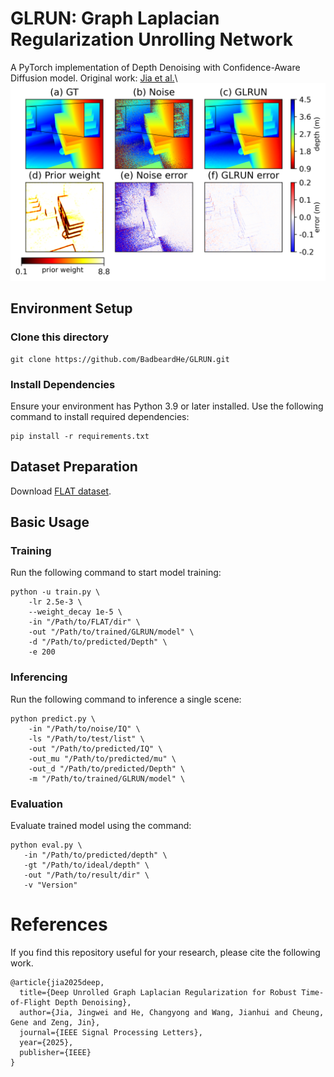 # GLRUN: Graph Laplacian Regularization Unrolling Network
A PyTorch implementation of Depth Denoising with Confidence-Aware Diffusion model. Original work: [Jia et al.]("https://ieeexplore.ieee.org/abstract/document/10878265")\
![GLRUN](imgs/cmp.png "GLRUN")
## Environment Setup
### Clone this directory
```
git clone https://github.com/BadbeardHe/GLRUN.git
```
### Install Dependencies
Ensure your environment has Python 3.9 or later installed. Use the following command to install required dependencies:
```
pip install -r requirements.txt
```

## Dataset Preparation
Download [FLAT dataset](https://github.com/NVlabs/FLAT.git). 


## Basic Usage
### Training
Run the following command to start model training:
```
python -u train.py \
    -lr 2.5e-3 \
    --weight_decay 1e-5 \
    -in "/Path/to/FLAT/dir" \
    -out "/Path/to/trained/GLRUN/model" \
    -d "/Path/to/predicted/Depth" \
    -e 200
```

### Inferencing
Run the following command to inference a single scene:
```
python predict.py \
    -in "/Path/to/noise/IQ" \
    -ls "/Path/to/test/list" \
    -out "/Path/to/predicted/IQ" \
    -out_mu "/Path/to/predicted/mu" \
    -out_d "/Path/to/predicted/Depth" \
    -m "/Path/to/trained/GLRUN/model" \
```

### Evaluation
Evaluate trained model using the command:
```
python eval.py \
   -in "/Path/to/predicted/depth" \
   -gt "/Path/to/ideal/depth" \
   -out "/Path/to/result/dir" \
   -v "Version"
```

# References
If you find this repository useful for your research, please cite the following work.
```
@article{jia2025deep,
  title={Deep Unrolled Graph Laplacian Regularization for Robust Time-of-Flight Depth Denoising},
  author={Jia, Jingwei and He, Changyong and Wang, Jianhui and Cheung, Gene and Zeng, Jin},
  journal={IEEE Signal Processing Letters},
  year={2025},
  publisher={IEEE}
}
```